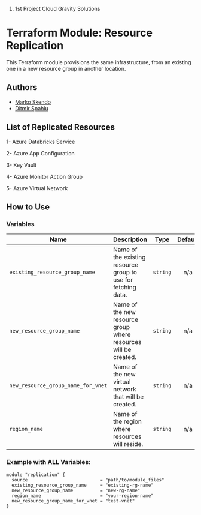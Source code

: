 1. 1st Project Cloud Gravity Solutions

# Terraform Module: Resource Replication

This Terraform module provisions the same infrastructure, from an existing one in a new resource group in another location. 

## Authors
- [Marko Skendo](https://github.com/ingmarko)
- [Ditmir Spahiu](https://github.com/DitmirSpahiu)

## List of Replicated Resources

1- Azure Databricks Service


2- Azure App Configuration


3- Key Vault


4- Azure Monitor Action Group


5- Azure Virtual Network 

## How to Use

### Variables

| Name                           | Description                                                                                   | Type        | Default                             | Required |
|--------------------------------|-----------------------------------------------------------------------------------------------|:-----------:|:-----------------------------------:|:-------:|
| `existing_resource_group_name` | Name of the existing resource group to use for fetching data.                                 | `string`    | n/a                                 | yes     |
| `new_resource_group_name`      | Name of the new resource group where resources will be created.                                | `string`    | n/a                                 | yes     |
| `new_resource_group_name_for_vnet`      | Name of the new virtual network that will be created.                                | `string`    | n/a                                 | yes     |
| `region_name`                  | Name of the region where resources will reside.                                               | `string`    | n/a                                 | yes     |

### Example with ALL Variables:

```hcl
module "replication" {
  source                           = "path/to/module_files"
  existing_resource_group_name     = "existing-rg-name"
  new_resource_group_name          = "new-rg-name"
  region_name                      = "your-region-name"
  new_resource_group_name_for_vnet = "test-vnet"
}
